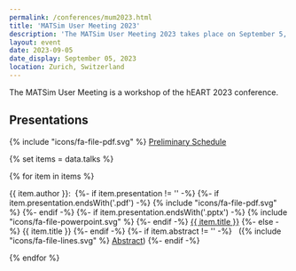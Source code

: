 ```yaml
---
permalink: /conferences/mum2023.html
title: 'MATSim User Meeting 2023'
description: 'The MATSim User Meeting 2023 takes place on September 5, 2023 in Zurich, Switzerland.'
layout: event
date: 2023-09-05
date_display: September 05, 2023
location: Zurich, Switzerland
---
```


<div class="lead">
The MATSim User Meeting is a workshop of the hEART 2023 conference.
</div>


## Presentations

{% include "icons/fa-file-pdf.svg" %} [Preliminary Schedule](/conferences/mum2023/Preliminary-Schedule.pdf)


{% set items = data.talks %}
<div>{% for item in items %}
	<p>
		{{ item.author }}:&nbsp; 
		{%- if item.presentation != '' -%}
			{%- if item.presentation.endsWith('.pdf') -%}
				{% include "icons/fa-file-pdf.svg" %} 
			{%- endif -%}
			{%- if item.presentation.endsWith('.pptx') -%}
				{% include "icons/fa-file-powerpoint.svg" %} 
			{%- endif -%}
			<a href="/conferences/mum2023/presentations/{{ item.presentation }}">{{ item.title }}</a>
		{%- else -%}
			{{ item.title }}
		{%- endif -%}
		{%- if item.abstract != '' -%}
			&nbsp;&nbsp;({% include "icons/fa-file-lines.svg" %} <a href="/conferences/mum2023/abstracts/{{ item.abstract }}">Abstract</a>)
		{%- endif -%}
	</p>{% endfor %}
</div>

